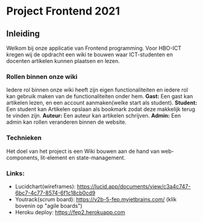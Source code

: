 # Project Frontend 2021
## Inleiding ​
Welkom bij onze applicatie van Frontend programming.
Voor HBO-ICT kregen wij de opdracht een wiki te bouwen waar ICT-studenten en docenten artikelen kunnen plaatsen en lezen.

### Rollen binnen onze wiki
Iedere rol binnen onze wiki heeft zijn eigen functionaliteiten en iedere rol kan gebruik maken van de functionaliteiten onder hem.
**Gast:** Een gast kan artikelen lezen, en een account aanmaken(welke start als student).
**Student:** Een student kan Artikelen opslaan als bookmark zodat deze makkelijk terug te vinden zijn.
**Auteur:** Een auteur kan artikelen schrijven.
**Admin:** Een admin kan rollen veranderen binnen de website.

### Technieken
Het doel van het project is een Wiki bouwen aan de hand van web-components, lit-element en state-management.

### Links:
* Lucidchart(wireframes): https://lucid.app/documents/view/c3a4c747-6bc7-4c77-8574-6f1c18cb0cd9  
* Youtrack(scrum board): https://v2b-5-fep.myjetbrains.com/ (klik bovenin op "agile boards")
* Heroku deploy: https://fep2.herokuapp.com
